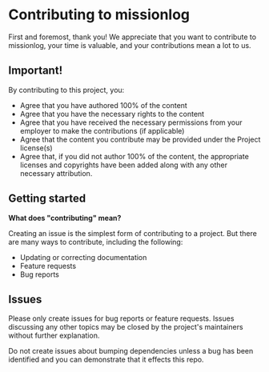 <h1 id="contributing-to-projectname-">Contributing to missionlog</h1>
<p>First and foremost, thank you! We appreciate that you want to contribute to missionlog, your time is valuable, and your contributions mean a lot to us.</p>
<h2 id="important-">Important!</h2>
<p>By contributing to this project, you:</p>
<ul>
<li>Agree that you have authored 100% of the content</li>
<li>Agree that you have the necessary rights to the content</li>
<li>Agree that you have received the necessary permissions from your employer to make the contributions (if applicable)</li>
<li>Agree that the content you contribute may be provided under the Project license(s)</li>
<li>Agree that, if you did not author 100% of the content, the appropriate licenses and copyrights have been added along with any other necessary attribution.</li>
</ul>
<h2 id="getting-started">Getting started</h2>
<p><strong>What does "contributing" mean?</strong></p>
<p>Creating an issue is the simplest form of contributing to a project. But there are many ways to contribute, including the following:</p>
<ul>
<li>Updating or correcting documentation</li>
<li>Feature requests</li>
<li>Bug reports</li>
</ul>
<h2 id="issues">Issues</h2>
<p>Please only create issues for bug reports or feature requests. Issues discussing any other topics may be closed by the project's maintainers without further explanation.</p>
<p>Do not create issues about bumping dependencies unless a bug has been identified and you can demonstrate that it effects this repo.</p>